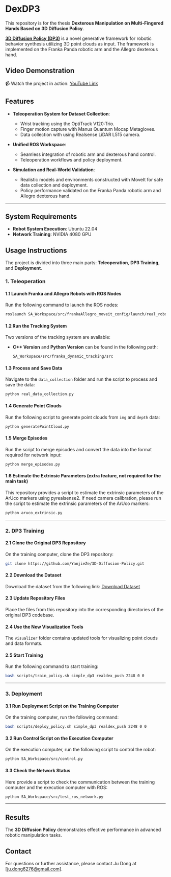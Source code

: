 # DexDP3
This repository is for the thesis **Dexterous Manipulation on Multi-Fingered Hands Based on 3D Diffusion Policy**.

[**3D Diffusion Policy (DP3)**](https://github.com/YanjieZe/3D-Diffusion-Policy/tree/master) is a novel generative framework for robotic behavior synthesis utilizing 3D point clouds as input. The framework is implemented on the Franka Panda robotic arm and the Allegro dexterous hand. 

## Video Demonstration
📹 Watch the project in action: [YouTube Link](https://youtu.be/FM8L9Usz-KI?si=CQtNt1eZG-jtY8vq)
## Features  

- **Teleoperation System for Dataset Collection**:  
  - Wrist tracking using the OptiTrack V120:Trio.  
  - Finger motion capture with Manus Quantum Mocap Metagloves.  
  - Data collection with using Realsense LiDAR L515 camera.

- **Unified ROS Workspace**:  
  - Seamless integration of robotic arm and dexterous hand control.  
  - Teleoperation workflows and policy deployment.  

- **Simulation and Real-World Validation**:  
  - Realistic models and environments constructed with MoveIt for safe data collection and deployment.  
  - Policy performance validated on the Franka Panda robotic arm and Allegro dexterous hand.  


---

## System Requirements
- **Robot System Execution**: Ubuntu 22.04
- **Network Training**: NVIDIA 4080 GPU

## Usage Instructions

The project is divided into three main parts: **Teleoperation**, **DP3 Training**, and **Deployment**.

### 1. Teleoperation

#### 1.1 Launch Franka and Allegro Robots with ROS Nodes
Run the following command to launch the ROS nodes:
```bash
roslaunch SA_Workspace/src/frankaAllegro_moveit_config/launch/real_robot.launch
```

#### 1.2 Run the Tracking System
Two versions of the tracking system are available:
- **C++ Version** and **Python Version** can be found in the following path:
  ```bash
  SA_Workspace/src/franka_dynamic_tracking/src
  ```

#### 1.3 Process and Save Data
Navigate to the `data_collection` folder and run the script to process and save the data:
```bash
python real_data_collection.py
```

#### 1.4 Generate Point Clouds
Run the following script to generate point clouds from `img` and `depth` data:
```bash
python generatePointCloud.py
```

#### 1.5 Merge Episodes
Run the script to merge episodes and convert the data into the format required for network input:
```bash
python merge_episodes.py
```
#### 1.6 Estimate the Extrinsic Parameters (extra feature, not required for the main task) 
This repository provides a script to estimate the extrinsic parameters of the ArUco markers using pyrealsense2. If need camera calibration, please run the script to estimate the extrinsic parameters of the ArUco markers:
```bash
python aruco_extrinsic.py
```
---

### 2. DP3 Training

#### 2.1 Clone the Original DP3 Repository
On the training computer, clone the DP3 repository:
```bash
git clone https://github.com/YanjieZe/3D-Diffusion-Policy.git
```
  
#### 2.2 Download the Dataset
Download the dataset from the following link:
[Download Dataset](https://drive.google.com/drive/folders/16e6ZLCcEMtb3HNePVMUcsi8VkaiUYYDP?usp=sharing)

#### 2.3 Update Repository Files
Place the files from this repository into the corresponding directories of the original DP3 codebase.

#### 2.4 Use the New Visualization Tools
The `visualizer` folder contains updated tools for visualizing point clouds and data formats.

#### 2.5 Start Training
Run the following command to start training:
```bash
bash scripts/train_policy.sh simple_dp3 realdex_push 2248 0 0
```

---

### 3. Deployment

#### 3.1 Run Deployment Script on the Training Computer
On the training computer, run the following command:
```bash
bash scripts/deploy_policy.sh simple_dp3 realdex_push 2248 0 0
```

#### 3.2 Run Control Script on the Execution Computer
On the execution computer, run the following script to control the robot:
```bash
python SA_Workspace/src/control.py
```
#### 3.3 Check the Network Status
Here provide a script to check the communication between the training computer and the execution computer with ROS:
```bash
python SA_Workspace/src/test_ros_network.py
```
---



## Results  

The **3D Diffusion Policy** demonstrates effective performance in advanced robotic manipulation tasks.  


## Contact
For questions or further assistance, please contact Ju Dong at [ju.dong6276@gmail.com].

